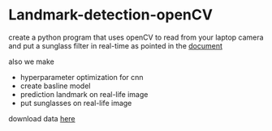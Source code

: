 # Landmark-detection-openCV
create a python program that uses openCV to read from your laptop camera and put a sunglass filter in real-time as pointed in the <a href="https://cfml.se/blog/facial_landmark_detection/"> document </a>

also we make <br>
- hyperparameter optimization for cnn 
- create basline model
- prediction landmark on real-life image
- put sunglasses on real-life image

download data <a href="https://www.kaggle.com/c/facial-keypoints-detection/data?select=training.zip"> here </a>
